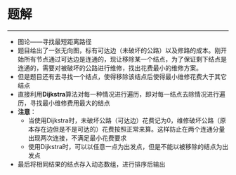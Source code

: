 # 题解
----
* 图论——寻找最短距离路径
* 题目给出了一张无向图，标有可达边（未破坏的公路）以及修路的成本。刚开始所有节点通过可达边是连通的，现让移除某一个结点，为了保证剩下结点是连通的，需要对被破坏的公路进行维修，找出花费最小的维修方案。
* 但是题目还有去寻找一个结点，使得移除该结点后使得最小维修花费大于其它结点
* 直接利用**Dijkstra**算法对每一种情况进行遍历，即对每一结点去除情况进行遍历，寻找最小维修费用最大的结点
* **注意**：
	* 当使用Dijkstra时，未破坏公路（可达边）花费记为0，维修破坏公路（原本存在边但是不是可达的）花费按照正常来算。这样防止在两个连通分量出现两次连接，不满足最小花费要求
	* 使用Dijkstra时，可以以任意一点为出发点，但是不能以被移除的结点为出发点
* 最后将相同结果的结点存入动态数组，进行排序后输出
